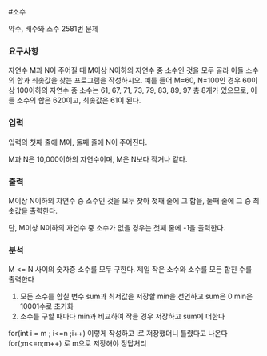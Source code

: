 #소수
<p>
약수, 배수와 소수 2581번 문제
</p>

### 요구사항

<p>
자연수 M과 N이 주어질 때 M이상 N이하의 자연수 중 소수인 것을 모두 골라 이들 소수의 합과 최솟값을 찾는 프로그램을 작성하시오.
예를 들어 M=60, N=100인 경우 60이상 100이하의 자연수 중 소수는 61, 67, 71, 73, 79, 83, 89, 97 총 8개가 있으므로, 이들 소수의 합은 620이고, 최솟값은 61이 된다.
</p>

### 입력
입력의 첫째 줄에 M이, 둘째 줄에 N이 주어진다.

M과 N은 10,000이하의 자연수이며, M은 N보다 작거나 같다.

### 출력
M이상 N이하의 자연수 중 소수인 것을 모두 찾아 첫째 줄에 그 합을, 둘째 줄에 그 중 최솟값을 출력한다. 

단, M이상 N이하의 자연수 중 소수가 없을 경우는 첫째 줄에 -1을 출력한다.

### 분석
M <= N 사이의 숫자중 소수를 모두 구한다.
제일 작은 소수와 소수를 모든 합친 수를 출력한다
1. 모든 소수를 합칠 변수 sum과 최저값을 저장할 min을 선언하고 sum은 0 min은 10001수로 초기화
2. 소수를 구할 때마다 min과 비교하여 작을 경우 저장하고 sum에 더한다

for(int i = m ; i<=n ;i++) 이렇게 작성하고 i로 저장했더니 틀렸다고 나온다 
for(;m<=n;m++) 로 m으로 저장해야 정답처리
